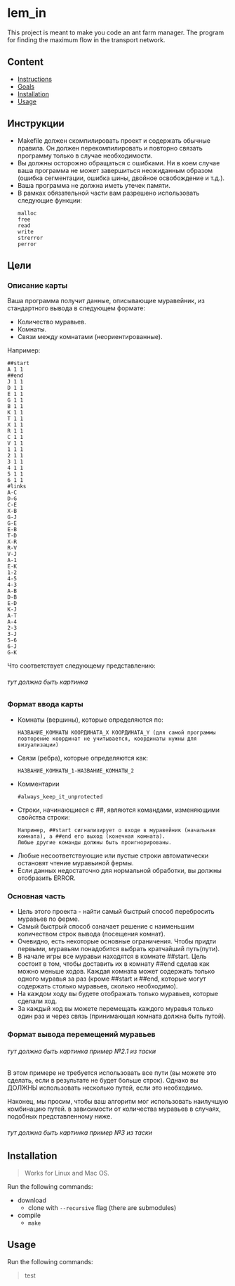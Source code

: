 # lem_in
This project is meant to make you code an ant farm manager.
The program for finding the maximum flow in the transport network.

## Content
- [Instructions](#инструкции)
- [Goals](#цели)
- [Installation](#installation)
- [Usage](#usage)

## Инструкции
- Makefile должен скомпилировать проект и содержать обычные правила. Он должен перекомпилировать и повторно связать программу только в случае необходимости.
- Вы должны осторожно обращаться с ошибками. Ни в коем случае ваша программа не может завершиться неожиданным образом (ошибка сегментации, ошибка шины, двойное освобождение и т.д.).
- Ваша программа не должна иметь утечек памяти.
- В рамках обязательной части вам разрешено использовать следующие функции:
  ```
  malloc
  free
  read
  write
  strerror
  perror
  ```

## Цели
### Описание карты
Ваша программа получит данные, описывающие муравейник, из стандартного вывода в следующем формате:
- Количество муравьев.
- Комнаты.
- Связи между комнатами (неориентированные).

Например:
```
##start
A 1 1
##end
J 1 1
D 1 1
E 1 1
G 1 1
B 1 1
K 1 1
T 1 1
X 1 1
R 1 1
C 1 1
V 1 1
1 1 1
2 1 1
3 1 1
4 1 1
5 1 1
6 1 1
#links
A-C
D-G
C-E
X-B
G-J
G-E
E-B
T-D
X-R
R-V
V-J
A-1
E-K
1-2
4-5
4-3
A-B
D-B
E-D
K-J
A-T
A-4
2-3
3-J
5-6
6-J
G-K
```
Что соответствует следующему представлению:
  ###### тут должна быть картинка
### Формат ввода карты
- Комнаты (вершины), которые определяются по:
  ```
  НАЗВАНИЕ_КОМНАТЫ КООРДИНАТА_Х КООРДИНАТА_Y (для самой программы повторение координат не учитывается, координаты нужны для визуализации)
  ```
- Связи (ребра), которые определяются как:
  ```
  НАЗВАНИЕ_КОМНАТЫ_1-НАЗВАНИЕ_КОМНАТЫ_2
  ```
- Комментарии
  ```
  #always_keep_it_unprotected
  ```
- Строки, начинающиеся с ##, являются командами, изменяющими свойства строки:
  ```
  Например, ##start сигнализирует о входе в муравейник (начальная комната), а ##end его выход (конечная комната).
  Любые другие команды должны быть проигнорированы.
  ```
- Любые несоответствующие или пустые строки автоматически остановят чтение муравьиной фермы.
- Если данных недостаточно для нормальной обработки, вы должны отобразить ERROR.
### Основная часть
- Цель этого проекта - найти самый быстрый способ перебросить муравьев по ферме.
- Самый быстрый способ означает решение с наименьшим количеством строк вывода (посещения комнат).
- Очевидно, есть некоторые основные ограничения. Чтобы придти первыми, муравьям понадобится
выбрать кратчайший путь(пути).
- В начале игры все муравьи находятся в комнате ##start. Цель состоит в том, чтобы доставить их в комнату ##end сделав как можно меньше ходов. Каждая комната может
содержать только одного муравья за раз (кроме ##start и ##end, которые могут содержать столько муравьев, сколько необходимо).
- На каждом ходу вы будете отображать только муравьев, которые сделали ход.
- За каждый ход вы можете перемещать каждого муравья только один раз и через связь (принимающая комната должна быть путой).
### Формат вывода перемещений муравьев
###### тут должна быть картинка пример №2.1 из таски
В этом примере не требуется использовать все пути (вы можете это сделать, если
в результате не будет больше строк). Однако вы ДОЛЖНЫ использовать несколько путей, если это необходимо.

Наконец, мы просим, чтобы ваш алгоритм мог использовать наилучшую комбинацию путей.
в зависимости от количества муравьев в случаях, подобных представленному ниже.
###### тут должна быть картинка пример №3 из таски

## Installation
>	Works for Linux and Mac OS.

Run the following commands:
* download
  - clone with `--recursive` flag (there are submodules)
* compile
  - `make`
  
## Usage
Run the following commands:
  > test






